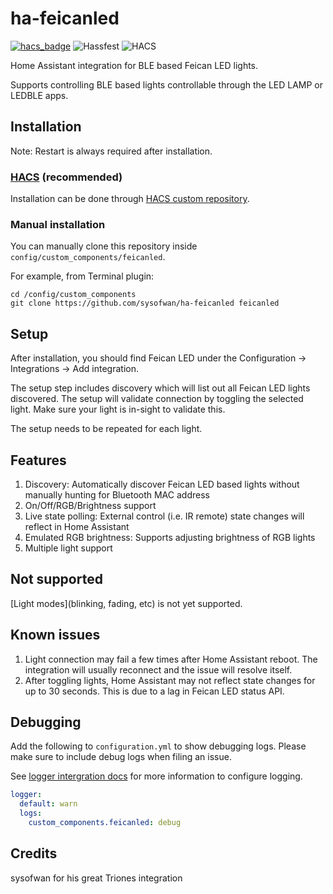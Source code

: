 # ha-feicanled
[![hacs_badge](https://img.shields.io/badge/HACS-Custom-41BDF5.svg)](https://github.com/mbrentini/ha-feicanled)
![Hassfest](https://github.com/sysofwan/ha-feicanled/actions/workflows/hassfest.yaml/badge.svg)
![HACS](https://github.com/sysofwan/ha-feicanled/actions/workflows/hacs.yml/badge.svg)

Home Assistant integration for BLE based Feican LED lights.

Supports controlling BLE based lights controllable through the LED LAMP or LEDBLE apps.

## Installation

Note: Restart is always required after installation.

### [HACS](https://hacs.xyz/) (recommended)
Installation can be done through [HACS custom repository](https://hacs.xyz/docs/faq/custom_repositories).

### Manual installation
You can manually clone this repository inside `config/custom_components/feicanled`.

For  example, from Terminal plugin:
```
cd /config/custom_components
git clone https://github.com/sysofwan/ha-feicanled feicanled
```

## Setup
After installation, you should find Feican LED under the Configuration -> Integrations -> Add integration.

The setup step includes discovery which will list out all Feican LED lights discovered. The setup will validate connection by toggling the selected light. Make sure your light is in-sight to validate this.

The setup needs to be repeated for each light.

## Features
1. Discovery: Automatically discover Feican LED based lights without manually hunting for Bluetooth MAC address
2. On/Off/RGB/Brightness support
3. Live state polling: External control (i.e. IR remote) state changes will reflect in Home Assistant
4. Emulated RGB brightness: Supports adjusting brightness of RGB lights
5. Multiple light support

## Not supported
[Light modes](blinking, fading, etc) is not yet supported.

## Known issues
1. Light connection may fail a few times after Home Assistant reboot. The integration will usually reconnect and the issue will resolve itself.
2. After toggling lights, Home Assistant may not reflect state changes for up to 30 seconds. This is due to a lag in Feican LED status API.

## Debugging
Add the following to `configuration.yml` to show debugging logs. Please make sure to include debug logs when filing an issue.

See [logger intergration docs](https://www.home-assistant.io/integrations/logger/) for more information to configure logging.

```yml
logger:
  default: warn
  logs:
    custom_components.feicanled: debug
```

## Credits
sysofwan for his great Triones integration
